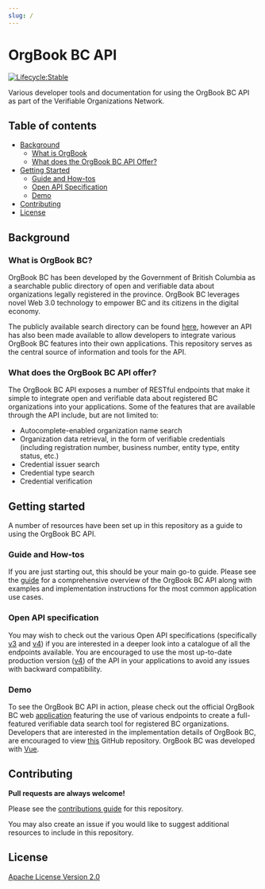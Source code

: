 ```yaml
---
slug: /
---
```


# OrgBook BC API

[![Lifecycle:Stable](https://img.shields.io/badge/Lifecycle-Stable-97ca00)]('')

Various developer tools and documentation for using the OrgBook BC API as part of the Verifiable Organizations Network.

## Table of contents

- [Background](#background)
    - [What is OrgBook](#what-is-orgbook-bc)
    - [What does the OrgBook BC API Offer?](#what-does-the-orgbook-bc-api-offer)
- [Getting Started](#getting-started)
    - [Guide and How-tos](#guide-and-how-tos)
    - [Open API Specification](#open-api-specification)
    - [Demo](#demo)
- [Contributing](#contributing)
- [License](#license)

## Background

### What is OrgBook BC?

OrgBook BC has been developed by the Government of British Columbia as a searchable public directory of open and verifiable data about organizations legally registered in the province. OrgBook BC leverages novel Web 3.0 technology to empower BC and its citizens in the digital economy.

The publicly available search directory can be found [here](https://www.orgbook.gov.bc.ca), however an API has also been made available to allow developers to integrate various OrgBook BC features into their own applications. This repository serves as the central source of information and tools for the API.

### What does the OrgBook BC API offer?

The OrgBook BC API exposes a number of RESTful endpoints that make it simple to integrate open and verifiable data about registered BC organizations into your applications. Some of the features that are available through the API include, but are not limited to:

- Autocomplete-enabled organization name search
- Organization data retrieval, in the form of verifiable credentials (including registration number, business number, entity type, entity status, etc.)
- Credential issuer search
- Credential type search
- Credential verification

## Getting started

A number of resources have been set up in this repository as a guide to using the OrgBook BC API.

### Guide and How-tos

If you are just starting out, this should be your main go-to guide. Please see the [guide](./api.md) for a comprehensive overview of the OrgBook BC API along with examples and implementation instructions for the most common application use cases.

### Open API specification

You may wish to check out the various Open API specifications (specifically [v3](https://orgbook.gov.bc.ca/api/v3/) and [v4](https://orgbook.gov.bc.ca/api/v4/)) if you are interested in a deeper look into a catalogue of all the endpoints available. You are encouraged to use the most up-to-date production version ([v4](https://orgbook.gov.bc.ca/api/v4/)) of the API in your applications to avoid any issues with backward compatibility.

### Demo

To see the OrgBook BC API in action, please check out the official OrgBook BC web [application](https://www.orgbook.gov.bc.ca) featuring the use of various endpoints to create a full-featured verifiable data search tool for registered BC organizations. Developers that are interested in the implementation details of OrgBook BC, are encouraged to view [this](https://github.com/bcgov/orgbook-bc-client) GitHub repository. OrgBook BC was developed with [Vue](https://vuejs.org).

## Contributing

**Pull requests are always welcome!**

Please see the [contributions guide](contributing.md) for this repository.

You may also create an issue if you would like to suggest additional resources to include in this repository.

## License

[Apache License Version 2.0](https://www.apache.org/licenses/LICENSE-2.0.txt)